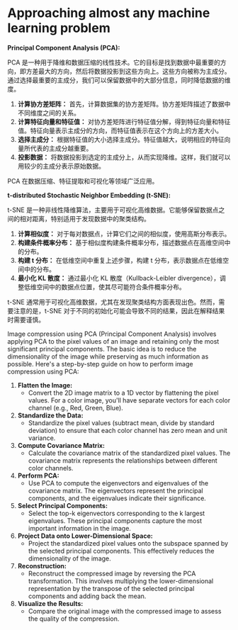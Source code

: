 # Approaching almost any machine learning problem

**Principal Component Analysis (PCA):**

PCA 是一种用于降维和数据压缩的线性技术。它的目标是找到数据中最重要的方向，即方差最大的方向，然后将数据投影到这些方向上。这些方向被称为主成分。通过选择最重要的主成分，我们可以保留数据中的大部分信息，同时降低数据的维度。

1. **计算协方差矩阵：** 首先，计算数据集的协方差矩阵。协方差矩阵描述了数据中不同维度之间的关系。
2. **计算特征向量和特征值：** 对协方差矩阵进行特征值分解，得到特征向量和特征值。特征向量表示主成分的方向，而特征值表示在这个方向上的方差大小。
3. **选择主成分：** 根据特征值的大小选择主成分。特征值越大，说明相应的特征向量所代表的主成分越重要。
4. **投影数据：** 将数据投影到选定的主成分上，从而实现降维。这样，我们就可以用较少的主成分表示原始数据。

PCA 在数据压缩、特征提取和可视化等领域广泛应用。

**t-distributed Stochastic Neighbor Embedding (t-SNE):**

t-SNE 是一种非线性降维算法，主要用于可视化高维数据。它能够保留数据点之间的相对距离，特别适用于发现数据中的聚类结构。

1. **计算相似度：** 对于每对数据点，计算它们之间的相似度，使用高斯分布表示。
2. **构建条件概率分布：** 基于相似度构建条件概率分布，描述数据点在高维空间中的分布。
3. **构建 t 分布：** 在低维空间中重复上述步骤，构建 t 分布，表示数据点在低维空间中的分布。
4. **最小化 KL 散度：** 通过最小化 KL 散度（Kullback-Leibler divergence），调整低维空间中的数据点位置，使其尽可能符合条件概率分布。

t-SNE 通常用于可视化高维数据，尤其在发现聚类结构方面表现出色。然而，需要注意的是，t-SNE 对于不同的初始化可能会导致不同的结果，因此在解释结果时需要谨慎。






Image compression using PCA (Principal Component Analysis) involves applying PCA to the pixel values of an image and retaining only the most significant principal components. The basic idea is to reduce the dimensionality of the image while preserving as much information as possible. Here's a step-by-step guide on how to perform image compression using PCA:

1. **Flatten the Image:**
   - Convert the 2D image matrix to a 1D vector by flattening the pixel values. For a color image, you'll have separate vectors for each color channel (e.g., Red, Green, Blue).
2. **Standardize the Data:**
   - Standardize the pixel values (subtract mean, divide by standard deviation) to ensure that each color channel has zero mean and unit variance.
3. **Compute Covariance Matrix:**
   - Calculate the covariance matrix of the standardized pixel values. The covariance matrix represents the relationships between different color channels.
4. **Perform PCA:**
   - Use PCA to compute the eigenvectors and eigenvalues of the covariance matrix. The eigenvectors represent the principal components, and the eigenvalues indicate their significance.
5. **Select Principal Components:**
   - Select the top-k eigenvectors corresponding to the k largest eigenvalues. These principal components capture the most important information in the image.
6. **Project Data onto Lower-Dimensional Space:**
   - Project the standardized pixel values onto the subspace spanned by the selected principal components. This effectively reduces the dimensionality of the image.
7. **Reconstruction:**
   - Reconstruct the compressed image by reversing the PCA transformation. This involves multiplying the lower-dimensional representation by the transpose of the selected principal components and adding back the mean.
8. **Visualize the Results:**
   - Compare the original image with the compressed image to assess the quality of the compression.